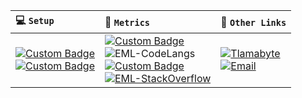 | 💻 <code>Setup</code> | 📜 <code>Metrics</code> | 🔗 <code>Other Links</code> |
| :- | :- | :- |
| [![Custom Badge](https://img.shields.io/badge/-DEBIAN-d70a53?style=for-the-badge&logo=debian&logoColor=white)](#)<br>[![Custom Badge](https://img.shields.io/badge/-XFCE-0060a8?style=for-the-badge&logo=xfce&logoColor=white)](#) | [![Custom Badge](https://img.shields.io/badge/%20-github-purple?style=flat-square&logo=github)](#) <br> ![EML-CodeLangs](https://github-readme-stats.vercel.app/api/top-langs/?username=eml-bin&layout=compact&theme=dark) <br> [![Custom Badge](https://img.shields.io/badge/%20-stackoverflow-gray?style=flat-square&logo=stackoverflow)](#) <br> [![EML-StackOverflow](https://github-readme-stackoverflow.vercel.app/?userID=4010240&theme=dark&layout=compact)](https://stackoverflow.com/users/4010240/eduardo-ml) | [![Tlamabyte](https://img.shields.io/badge/Tlamabyte-7289DA?style=flat-square&logo=discord&logoColor=white)](https://discord.gg/CGRt55wZxa) <br> [![Email](https://img.shields.io/badge/%C2%AD-edu@eml.run-blue?style=flat-square&logo=gmail)](mailto:edu@eml.run)

